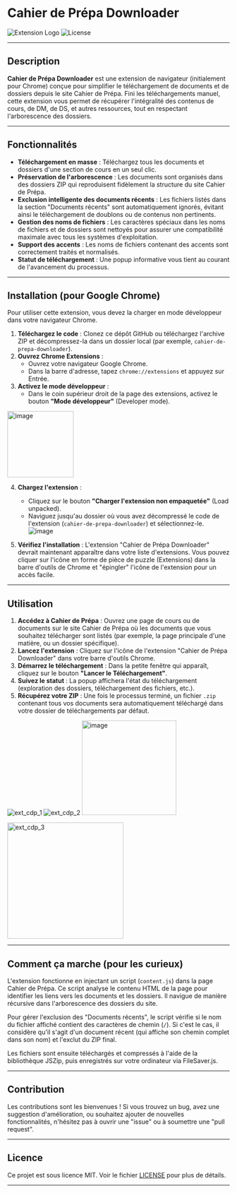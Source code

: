# Cahier de Prépa Downloader

![Extension Logo](https://img.shields.io/badge/Chrome_Extension-v1.0-blue?style=flat-square&logo=google-chrome)
![License](https://img.shields.io/badge/License-MIT-green?style=flat-square)

---

## Description

**Cahier de Prépa Downloader** est une extension de navigateur (initialement pour Chrome) conçue pour simplifier le téléchargement de documents et de dossiers depuis le site Cahier de Prépa. Fini les téléchargements manuel, cette extension vous permet de récupérer l'intégralité des contenus de cours, de DM, de DS, et autres ressources, tout en respectant l'arborescence des dossiers.

---

## Fonctionnalités

* **Téléchargement en masse** : Téléchargez tous les documents et dossiers d'une section de cours en un seul clic.
* **Préservation de l'arborescence** : Les documents sont organisés dans des dossiers ZIP qui reproduisent fidèlement la structure du site Cahier de Prépa.
* **Exclusion intelligente des documents récents** : Les fichiers listés dans la section "Documents récents" sont automatiquement ignorés, évitant ainsi le téléchargement de doublons ou de contenus non pertinents.
* **Gestion des noms de fichiers** : Les caractères spéciaux dans les noms de fichiers et de dossiers sont nettoyés pour assurer une compatibilité maximale avec tous les systèmes d'exploitation.
* **Support des accents** : Les noms de fichiers contenant des accents sont correctement traités et normalisés.
* **Statut de téléchargement** : Une popup informative vous tient au courant de l'avancement du processus.

---

## Installation (pour Google Chrome)

Pour utiliser cette extension, vous devez la charger en mode développeur dans votre navigateur Chrome.

1.  **Téléchargez le code** : Clonez ce dépôt GitHub ou téléchargez l'archive ZIP et décompressez-la dans un dossier local (par exemple, `cahier-de-prepa-downloader`).
2.  **Ouvrez Chrome Extensions** :
    * Ouvrez votre navigateur Google Chrome.
    * Dans la barre d'adresse, tapez `chrome://extensions` et appuyez sur Entrée.
3.  **Activez le mode développeur** :
    * Dans le coin supérieur droit de la page des extensions, activez le bouton **"Mode développeur"** (Developer mode).
<img width="150" alt="image" src="https://github.com/user-attachments/assets/d7cc8a24-61fe-45a4-acf1-ca200fbe3c03" />

4.  **Chargez l'extension** :
    * Cliquez sur le bouton **"Charger l'extension non empaquetée"** (Load unpacked).
    * Naviguez jusqu'au dossier où vous avez décompressé le code de l'extension (`cahier-de-prepa-downloader`) et sélectionnez-le.
![image](https://github.com/user-attachments/assets/cddd0f13-e818-4a87-9392-84e414e1b5af)

    
5.  **Vérifiez l'installation** : L'extension "Cahier de Prépa Downloader" devrait maintenant apparaître dans votre liste d'extensions. Vous pouvez cliquer sur l'icône en forme de pièce de puzzle (Extensions) dans la barre d'outils de Chrome et "épingler" l'icône de l'extension pour un accès facile.

---

## Utilisation

1.  **Accédez à Cahier de Prépa** : Ouvrez une page de cours ou de documents sur le site Cahier de Prépa où les documents que vous souhaitez télécharger sont listés (par exemple, la page principale d'une matière, ou un dossier spécifique).
2.  **Lancez l'extension** : Cliquez sur l'icône de l'extension "Cahier de Prépa Downloader" dans votre barre d'outils Chrome.
3.  **Démarrez le téléchargement** : Dans la petite fenêtre qui apparaît, cliquez sur le bouton **"Lancer le Téléchargement"**.
4.  **Suivez le statut** : La popup affichera l'état du téléchargement (exploration des dossiers, téléchargement des fichiers, etc.).
5.  **Récupérez votre ZIP** : Une fois le processus terminé, un fichier `.zip` contenant tous vos documents sera automatiquement téléchargé dans votre dossier de téléchargements par défaut.

![ext_cdp_1](https://github.com/user-attachments/assets/5120c956-3181-4848-b423-874cf63e115a)
![ext_cdp_2](https://github.com/user-attachments/assets/3796b4d5-6446-4f7c-9d9f-5f5955d9c240)
<img width="214" alt="image" src="https://github.com/user-attachments/assets/66d8c5f6-961d-4496-ba7c-83df2ad523f3" />

<img width="263" alt="ext_cdp_3" src="https://github.com/user-attachments/assets/4b150f1a-9155-4283-8152-49df2deb88d4" />




---

## Comment ça marche (pour les curieux)

L'extension fonctionne en injectant un script (`content.js`) dans la page Cahier de Prépa. Ce script analyse le contenu HTML de la page pour identifier les liens vers les documents et les dossiers. Il navigue de manière récursive dans l'arborescence des dossiers du site.

Pour gérer l'exclusion des "Documents récents", le script vérifie si le nom du fichier affiché contient des caractères de chemin (`/`). Si c'est le cas, il considère qu'il s'agit d'un document récent (qui affiche son chemin complet dans son nom) et l'exclut du ZIP final.

Les fichiers sont ensuite téléchargés et compressés à l'aide de la bibliothèque JSZip, puis enregistrés sur votre ordinateur via FileSaver.js.

---

## Contribution

Les contributions sont les bienvenues ! Si vous trouvez un bug, avez une suggestion d'amélioration, ou souhaitez ajouter de nouvelles fonctionnalités, n'hésitez pas à ouvrir une "issue" ou à soumettre une "pull request".

---

## Licence

Ce projet est sous licence MIT. Voir le fichier [LICENSE](LICENSE) pour plus de détails.

---
